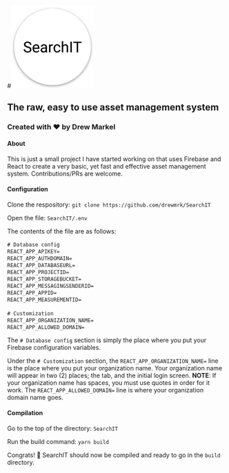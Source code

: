 #![SearchIT](./public/android-chrome-192x192.png)

## The raw, easy to use asset management system

### Created with :heart: by Drew Markel

#### About

This is just a small project I have started working on that uses Firebase and React to create a very basic, yet fast and effective asset management system. Contributions/PRs are welcome.

#### Configuration

Clone the respository: `git clone https://github.com/drewmrk/SearchIT`

Open the file: `SearchIT/.env`

The contents of the file are as follows:

```
# Database config
REACT_APP_APIKEY=
REACT_APP_AUTHDOMAIN=
REACT_APP_DATABASEURL=
REACT_APP_PROJECTID=
REACT_APP_STORAGEBUCKET=
REACT_APP_MESSAGINGSENDERID=
REACT_APP_APPID=
REACT_APP_MEASUREMENTID=

# Customization
REACT_APP_ORGANIZATION_NAME=
REACT_APP_ALLOWED_DOMAIN=
```

The `# Database config` section is simply the place where you put your Firebase configuration variables.

Under the `# Customization` section, the `REACT_APP_ORGANIZATION_NAME=` line is the place where you put your organization name. Your organization name will appear in two (2) places; the tab, and the initial login screen. **NOTE**: If your organization name has spaces, you must use quotes in order for it work. The `REACT_APP_ALLOWED_DOMAIN=` line is where your organization domain name goes.

#### Compilation

Go to the top of the directory: `SearchIT`

Run the build command: `yarn build`

Congrats! :confetti_ball: SearchIT should now be compiled and ready to go in the `build` directory.
